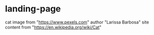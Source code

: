 # landing-page
cat image from "https://www.pexels.com" author "Larissa Barbosa"
site content from "https://en.wikipedia.org/wiki/Cat"